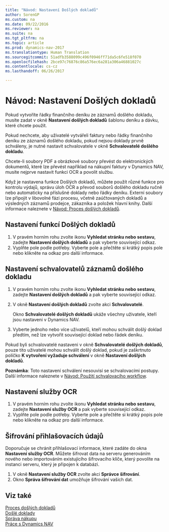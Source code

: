 ```yaml
---
title: "Návod: Nastavení Došlých dokladů"
author: SorenGP
ms.custom: na
ms.date: 09/22/2016
ms.reviewer: na
ms.suite: na
ms.tgt_pltfrm: na
ms.topic: article
ms.prod: dynamics-nav-2017
ms.translationtype: Human Translation
ms.sourcegitcommit: 51adfb3588099c496f0946ff71da5c6fe518f070
ms.openlocfilehash: 2bce97c76876c86a576ec6a281a306a46881027c
ms.contentlocale: cs-cz
ms.lasthandoff: 06/26/2017

---
```


# <a name="how-to-set-up-incoming-documents"></a>Návod: Nastavení Došlých dokladů
Pokud vytvoříte řádky finančního deníku ze záznamů došlého dokladu, musíte zadat v okně **Nastavení došlých dokladů** šablonu deníku a dávku, které chcete použít. 

Pokud nechcete, aby uživatelé vytvářeli faktury nebo řádky finančního deníku ze záznamů došlého dokladu, pokud nejsou doklady prvně schváleny, je nutné nastavit schvalovatele v okně **Schvalovatelé došlého dokladu**.

Chcete-li soubory PDF a obrázkové soubory převést do elektronických dokumentů, které lze převést například na nákupní faktury v Dynamics NAV, musíte nejprve nastavit funkci OCR a povolit službu.

Když je nastavena funkce Došlých dokladů, můžete použít různé funkce pro kontrolu výdajů, správu úloh OCR a převod souborů došlého dokladu ručně nebo automaticky na příslušné doklady nebo řádky deníku. Externí soubory lze připojit v libovolné fázi procesu, včetně zaúčtovaných dokladů a výsledných záznamů prodejce, zákazníka a položek hlavní knihy. Další informace naleznete v [Návod: Proces došlých dokladů](across-process-income-documents.md).

## <a name="to-set-up-the-incoming-documents-feature"></a>Nastavení funkcí Došlých dokladů
1. V pravém horním rohu zvolte ikonu **Vyhledat stránku nebo sestavu**, zadejte **Nastavení došlých dokladů** a pak vyberte související odkaz.
2. Vyplňte pole podle potřeby. Vyberte pole a přečtěte si krátký popis pole nebo klikněte na odkaz pro další informace.

## <a name="to-set-up-approvers-of-incoming-document-records"></a>Nastavení schvalovatelů záznamů došlého dokladu
1. V pravém horním rohu zvolte ikonu **Vyhledat stránku nebo sestavu**, zadejte **Nastavení došlých dokladů** a pak vyberte související odkaz.  
2. V okně **Nastavení došlých dokladů** zvolte akci **Schvalovatelé**. 

    Okno **Schvalovatelé došlých dokladů** ukáže všechny uživatele, kteří jsou nastaveni v Dynamics NAV.  
3. Vyberte jednoho nebo více uživatelů, kteří mohou schválit došlý doklad předtím, než lze vytvořit související doklad nebo řádek deníku.

Pokud byli schvalovatelé nastaveni v okně **Schvalovatelé došlých dokladů**, pouze tito uživatelé mohou schválit došlý doklad, pokud je zaškrtnuto políčko **K vytvoření vyžaduje schválení** v okně **Nastavení došlých dokladů**.

**Poznámka**: Toto nastavení schválení nesouvisí se schvalovacími postupy. Další informace naleznete v [Návod: Použití schvalovacího workflow](across-how-use-approval-workflows.md).

## <a name="to-set-up-an-ocr-service"></a>Nastavení služby OCR
1. V pravém horním rohu zvolte ikonu **Vyhledat stránku nebo sestavu**, zadejte **Nastavení služby OCR** a pak vyberte související odkaz.
2. Vyplňte pole podle potřeby. Vyberte pole a přečtěte si krátký popis pole nebo klikněte na odkaz pro další informace.


## <a name="to-encrypt-your-login-information"></a>Šifrování přihlašovacích údajů
Doporučuje se chránit přihlašovací informace, které zadáte do okna **Nastavení služby OCR**. Můžete šifrovat data na serveru generováním nového nebo importováním existujícího šifrovacího klíče, který povolíte na instanci serveru, který je připojen k databázi.

1. V okně **Nastavení služby OCR** zvolte akci **Správce šifrování**.
2. Okno **Správa šifrování dat** umožňuje šifrování vašich dat.

## <a name="see-also"></a>Viz také  
[Proces došlých dokladů](across-process-income-documents.md)  
[Došlé doklady](across-income-documents.md)  
[Správa nákupu](purchasing-manage-purchasing.md)  
[Práce s Dynamics NAV](ui-work-product.md)

